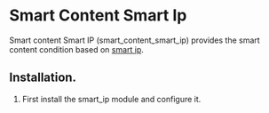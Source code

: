 # Smart Content Smart Ip

Smart content Smart IP (smart_content_smart_ip) provides the smart content
condition based on [smart ip](https://drupal.org/project/smart_ip).

## Installation.

1. First install the smart_ip module and configure it.
